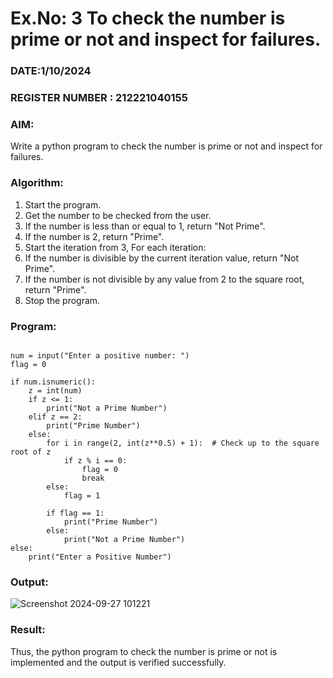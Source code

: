 # Ex.No: 3 To check the number is prime or not and inspect for failures.
 
### DATE:1/10/2024                                                                        
### REGISTER NUMBER : 212221040155
### AIM: 
Write a python program to check the number is prime or not and inspect for failures.
 
### Algorithm:
1. Start the program.
2. Get the number to be checked from the user.
3. If the number is less than or equal to 1, return "Not Prime".
4. If the number is 2, return "Prime".
5. Start the iteration from 3, For each iteration:
6. If the number is divisible by the current iteration value, return "Not Prime".
7. If the number is not divisible by any value from 2 to the square root, return "Prime".
8. Stop the program.

### Program:

```

num = input("Enter a positive number: ")
flag = 0

if num.isnumeric():
    z = int(num)
    if z <= 1:
        print("Not a Prime Number")
    elif z == 2:
        print("Prime Number")
    else:
        for i in range(2, int(z**0.5) + 1):  # Check up to the square root of z
            if z % i == 0:
                flag = 0
                break
        else:
            flag = 1
            
        if flag == 1:
            print("Prime Number")
        else:
            print("Not a Prime Number")
else:
    print("Enter a Positive Number")

```


### Output:


![Screenshot 2024-09-27 101221](https://github.com/user-attachments/assets/6f00d612-cf1d-4fa9-97a6-9876afce8966)






### Result:
Thus, the python program to check the number is prime or not is implemented and the output is verified successfully.
